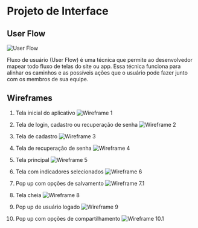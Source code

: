 
# Projeto de Interface

## User Flow
![User Flow](https://github.com/ICEI-PUC-Minas-PMV-SI/pmv-si-2024-1-pe1-t3-si_t3_app_web_1osem2024_gp01/assets/155144408/818acfb9-116f-4e9f-8f81-de50a78aba79)

Fluxo de usuário (User Flow) é uma técnica que permite ao desenvolvedor mapear todo fluxo de telas do site ou app. Essa técnica funciona para alinhar os caminhos e as possíveis ações que o usuário pode fazer junto com os membros de sua equipe.


## Wireframes
1. Tela inicial do aplicativo
![Wireframe 1](https://github.com/ICEI-PUC-Minas-PMV-SI/pmv-si-2024-1-pe1-t3-si_t3_app_web_1osem2024_gp01/assets/155144408/9cfb64c4-4b27-40a2-bc66-ecf4ca26b9fc)

2. Tela de login, cadastro ou recuperação de senha
![Wireframe 2](https://github.com/ICEI-PUC-Minas-PMV-SI/pmv-si-2024-1-pe1-t3-si_t3_app_web_1osem2024_gp01/assets/155144408/b01bd0b7-2c89-4fbf-9b66-8876ab56735b)

3. Tela de cadastro
![Wireframe 3](https://github.com/ICEI-PUC-Minas-PMV-SI/pmv-si-2024-1-pe1-t3-si_t3_app_web_1osem2024_gp01/assets/155144408/bd844b1f-e77b-48a3-82c8-2c4d3f27dc79)

4. Tela de recuperação de senha
![Wireframe 4](https://github.com/ICEI-PUC-Minas-PMV-SI/pmv-si-2024-1-pe1-t3-si_t3_app_web_1osem2024_gp01/assets/155144408/f35eab8e-50de-4fd8-b00d-6e89af93f667)

5. Tela principal
![Wireframe 5](https://github.com/ICEI-PUC-Minas-PMV-SI/pmv-si-2024-1-pe1-t3-si_t3_app_web_1osem2024_gp01/assets/155144408/63a72285-a8f0-4091-92fa-eb5546a45cea)

6. Tela com indicadores selecionados
![Wireframe 6](https://github.com/ICEI-PUC-Minas-PMV-SI/pmv-si-2024-1-pe1-t3-si_t3_app_web_1osem2024_gp01/assets/155144408/60572099-cfb1-46e9-84d0-fd708c3c40b3)

7. Pop up com opções de salvamento
![Wireframe 7.1](https://github.com/ICEI-PUC-Minas-PMV-SI/pmv-si-2024-1-pe1-t3-si_t3_app_web_1osem2024_gp01/assets/155144408/b7d4d372-86ad-4f27-9eae-ab11afe55b95)

5. Tela cheia
![Wireframe 8](https://github.com/ICEI-PUC-Minas-PMV-SI/pmv-si-2024-1-pe1-t3-si_t3_app_web_1osem2024_gp01/assets/155144408/451c9407-28a9-4c5d-b4a8-0e26c737189a)

5. Pop up de usuário logado
![Wireframe 9](https://github.com/ICEI-PUC-Minas-PMV-SI/pmv-si-2024-1-pe1-t3-si_t3_app_web_1osem2024_gp01/assets/155144408/a9fe1fbc-3506-4df6-9741-5a6ddd73d8a2)

5. Pop up com opções de compartilhamento
![Wireframe 10.1](https://github.com/ICEI-PUC-Minas-PMV-SI/pmv-si-2024-1-pe1-t3-si_t3_app_web_1osem2024_gp01/assets/155144408/14d48785-8f86-4546-ba95-7ead6e51bbf1)
